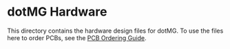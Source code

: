 # dotMG Hardware

This directory contains the hardware design files for dotMG. To use the files here to order PCBs, see the [PCB Ordering Guide](/docs/pcb-ordering.md).

